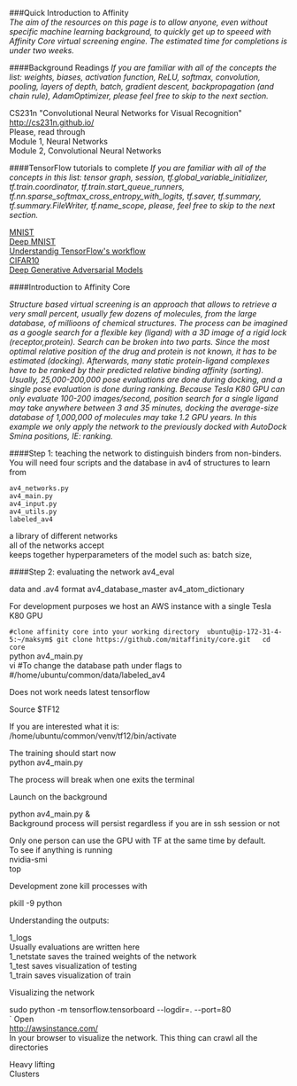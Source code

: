###Quick Introduction to Affinity  
_The aim of the resources on this page is to allow anyone, even without specific machine learning background, to quickly get up to speeed with Affinity Core virtual screening engine. The estimated time for completions is under two weeks._

####Background Readings
_If you are familiar with all of the concepts the list: weights, biases, activation function, ReLU, softmax, convolution, pooling, layers of depth, batch, gradient descent, backpropagation (and chain rule), AdamOptimizer, please feel free to skip to the next section._  

CS231n "Convolutional Neural Networks for Visual Recognition"  
http://cs231n.github.io/  
Please, read through  
Module 1, Neural Networks      
Module 2, Convolutional Neural Networks   


####TensorFlow tutorials to complete
_If you are familiar with all of the concepts in this list: tensor graph, session, tf.global_variable_initializer, tf.train.coordinator, tf.train.start_queue_runners, tf.nn.sparse_softmax_cross_entropy_with_logits, tf.saver, tf.summary, tf.summary.FileWriter, tf.name_scope, please, feel free to skip to the next section._


[MNIST](https://www.tensorflow.org/tutorials/mnist/beginners/)  
[Deep MNIST](https://www.tensorflow.org/tutorials/mnist/pros/)  
[Understandig TensorFlow's workflow](https://www.tensorflow.org/tutorials/mnist/tf/)  
[CIFAR10](https://www.tensorflow.org/tutorials/deep_cnn/)  
[Deep Generative Adversarial Models](https://github.com/carpedm20/DCGAN-tensorflow)  

####Introduction to Affinity Core

_Structure based virtual screening is an approach that allows to retrieve a very small percent, usually few dozens of molecules, from the large database, of millioons of chemical structures. The process can be imagined as a google search for a flexible key (ligand) with a 3D image of a rigid lock (receptor,protein). Search can be broken into two parts. Since the most optimal relative position of the drug and protein is not known, it has to be estimated (docking). Afterwards, many static protein-ligand complexes have to be ranked by their predicted relative binding affinity (sorting). Usually, 25,000-200,000 pose evaluations are done during docking, and a single pose evaluation is done during ranking. Because Tesla K80 GPU can only evaluate 100-200 images/second, position search for a single ligand may take anywhere between 3 and 35 minutes, docking the average-size database of 1,000,000 of molecules may take 1.2 GPU years. In this example we only apply the network to the previously docked with AutoDock Smina positions, IE: ranking._

####Step 1: teaching the network to distinguish binders from non-binders.
You will need four scripts and the database in av4 of structures to learn from
```
av4_networks.py
av4_main.py
av4_input.py
av4_utils.py
labeled_av4
```
a library of different networks  
all of the networks accept  
keeps together hyperparameters of the model such as: batch size,


####Step 2: evaluating the network
av4_eval

data and .av4 format
av4_database_master
av4_atom_dictionary

For development purposes we host an AWS instance with a single Tesla K80 GPU

`#clone affinity core into your working directory 
ubuntu@ip-172-31-4-5:~/maksym$ git clone https://github.com/mitaffinity/core.git  
cd core`  
python av4_main.py  
vi 
#To change the database path under flags to   
#/home/ubuntu/common/data/labeled_av4  

Does not work needs latest tensorflow  

Source $TF12  

If you are interested what it is:  
/home/ubuntu/common/venv/tf12/bin/activate  
  
The training should start now  
python av4_main.py  

The process will break when one exits the terminal  

Launch on the background  

python av4_main.py &  
Background process will persist regardless if you are in ssh session or not  

Only one person can use the GPU with TF at the same time by default.  
To see if anything is running  
nvidia-smi  
top  

Development zone kill processes with  

pkill -9 python  

Understanding the outputs:  

1_logs   
Usually evaluations are written here  
1_netstate saves the trained weights of the network  
1_test saves visualization of testing  
1_train saves visualization of train  

Visualizing the network  

sudo python -m tensorflow.tensorboard --logdir=. --port=80  
`
Open  
http://awsinstance.com/  
In your browser to visualize the network. This thing can crawl all the directories  

Heavy lifting  
Clusters  




